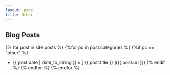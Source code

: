 ```yaml
---
layout: page
title: Other 
---
```


## Blog Posts
{% for post in site.posts %}
{%for pc in post.categories %}
{%if pc == "other" %}
  * {{ post.date | date_to_string }} &raquo; [ {{ post.title }} ]({{ post.url }})
{% endif %}
{% endfor %}
{% endfor %}
